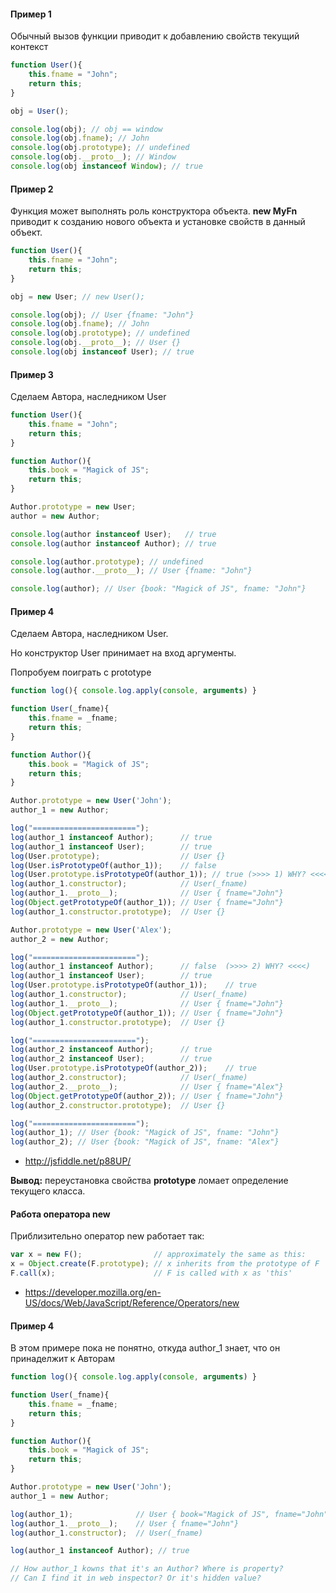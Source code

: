 #### Пример 1

Обычный вызов функции приводит к добавлению свойств текущий контекст

```javascript
function User(){
    this.fname = "John";
    return this;
}

obj = User();

console.log(obj); // obj == window
console.log(obj.fname); // John
console.log(obj.prototype); // undefined
console.log(obj.__proto__); // Window
console.log(obj instanceof Window); // true
```

#### Пример 2

Функция может выполнять роль конструктора объекта. **new MyFn** приводит к созданию нового объекта и установке свойств в данный объект.

```javascript
function User(){
    this.fname = "John";
    return this;
}

obj = new User; // new User();

console.log(obj); // User {fname: "John"} 
console.log(obj.fname); // John
console.log(obj.prototype); // undefined
console.log(obj.__proto__); // User {}
console.log(obj instanceof User); // true
```

#### Пример 3

Сделаем Автора, наследником User

```javascript
function User(){
    this.fname = "John";
    return this;
}

function Author(){
    this.book = "Magick of JS";
    return this;
}

Author.prototype = new User;
author = new Author;

console.log(author instanceof User);   // true
console.log(author instanceof Author); // true

console.log(author.prototype); // undefined
console.log(author.__proto__); // User {fname: "John"} 

console.log(author); // User {book: "Magick of JS", fname: "John"}
```

#### Пример 4

Сделаем Автора, наследником User.

Но конструктор User принимает на вход аргументы.

Попробуем поиграть с prototype

```javascript
function log(){ console.log.apply(console, arguments) }

function User(_fname){
    this.fname = _fname;
    return this;
}

function Author(){
    this.book = "Magick of JS";
    return this;
}

Author.prototype = new User('John');
author_1 = new Author;

log("=======================");
log(author_1 instanceof Author);      // true
log(author_1 instanceof User);        // true
log(User.prototype);                  // User {}
log(User.isPrototypeOf(author_1));    // false
log(User.prototype.isPrototypeOf(author_1)); // true (>>>> 1) WHY? <<<<)
log(author_1.constructor);            // User(_fname)
log(author_1.__proto__);              // User { fname="John"} 
log(Object.getPrototypeOf(author_1)); // User { fname="John"}
log(author_1.constructor.prototype);  // User {}

Author.prototype = new User('Alex');
author_2 = new Author;

log("=======================");
log(author_1 instanceof Author);      // false  (>>>> 2) WHY? <<<<)
log(author_1 instanceof User);        // true
log(User.prototype.isPrototypeOf(author_1));    // true
log(author_1.constructor);            // User(_fname)
log(author_1.__proto__);              // User { fname="John"} 
log(Object.getPrototypeOf(author_1)); // User { fname="John"}
log(author_1.constructor.prototype);  // User {}

log("=======================");
log(author_2 instanceof Author);      // true
log(author_2 instanceof User);        // true
log(User.prototype.isPrototypeOf(author_2));    // true
log(author_2.constructor);            // User(_fname)
log(author_2.__proto__);              // User { fname="Alex"}
log(Object.getPrototypeOf(author_2)); // User { fname="John"}
log(author_2.constructor.prototype);  // User {}

log("=======================");
log(author_1); // User {book: "Magick of JS", fname: "John"}
log(author_2); // User {book: "Magick of JS", fname: "Alex"}
```

* http://jsfiddle.net/p88UP/

**Вывод:** переустановка свойства **prototype** ломает определение текущего класса.

#### Работа оператора new

Приблизительно оператор new работает так:

```javascript
var x = new F();                // approximately the same as this:
x = Object.create(F.prototype); // x inherits from the prototype of F
F.call(x);                      // F is called with x as 'this'
```

* https://developer.mozilla.org/en-US/docs/Web/JavaScript/Reference/Operators/new

#### Пример 4

В этом примере пока не понятно, откуда author_1 знает, что он принаделжит к Авторам

```javascript
function log(){ console.log.apply(console, arguments) }

function User(_fname){
    this.fname = _fname;
    return this;
}

function Author(){
    this.book = "Magick of JS";
    return this;
}

Author.prototype = new User('John');
author_1 = new Author;

log(author_1);              // User { book="Magick of JS", fname="John"}
log(author_1.__proto__);    // User { fname="John"}
log(author_1.constructor);  // User(_fname)

log(author_1 instanceof Author); // true

// How author_1 kowns that it's an Author? Where is property?
// Can I find it in web inspector? Or it's hidden value?
```
